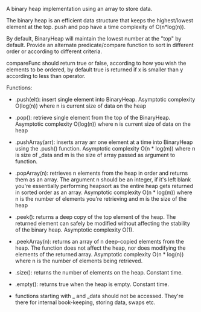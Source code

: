 A binary heap implementation using an array to store data.

The binary heap is an efficient data structure that keeps the highest/lowest element at the top. push and pop have a time complexity of O(n*log(n)).

By default, BinaryHeap will maintain the lowest number at the "top" by default. Provide an alternate predicate/compare function to sort in different order or according to different criteria.


compareFunc should return true or false, according to how you wish the elements to be ordered, by default true is returned if x is smaller than y according to less than operator.

Functions:
 - .push(elt): insert single element into BinaryHeap.
    Asymptotic complexity O(log(n)) where n is current size of data on the heap

 - .pop(): retrieve single element from the top of the BinaryHeap.
    Asymptotic complexity O(log(n)) where n is current size of data on the heap

 - .pushArray(arr): inserts array arr one element at a time into BinaryHeap using the .push() function.
    Asymptotic complexity O(n * log(m)) where n is size of _data and m is the size of array passed as argument to function.

 - .popArray(n): retrieves n elements from the heap in order and returns them as an array. The argument n should be an integer, if it's left blank you're essentially performing heapsort as the entire heap gets returned in sorted order as an array.
    Asymptotic complexity O(n * log(m)) where n is the number of elements you're retrieving and m is the size of the heap

- .peek(): returns a deep copy of the top element of the heap. The returned element can safely be modified without affecting the stability of the binary heap.
   Asymptotic complexity O(1).

- .peekArray(n): returns an array of n deep-copied elements from the heap. The function does not affect the heap, nor does modifying the elements of the returned array.
   Asymptotic complexity O(n * log(n)) where n is the number of elements being retrieved.

- .size(): returns the number of elements on the heap. Constant time.

- .empty(): returns true when the heap is empty. Constant time.

- functions starting with _ and _data should not be accessed. They're there for internal book-keeping, storing data, swaps etc.
